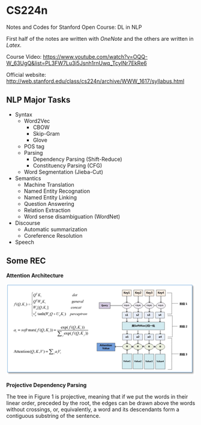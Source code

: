 # CS224n
Notes and Codes for Stanford Open Course: DL in NLP

First half of the notes are written with *OneNote* and the others are written in *Latex*.

Course Video: https://www.youtube.com/watch?v=OQQ-W_63UgQ&list=PL3FW7Lu3i5Jsnh1rnUwq_TcylNr7EkRe6

Official website: http://web.stanford.edu/class/cs224n/archive/WWW_1617/syllabus.html

## NLP Major Tasks
- Syntax
  - Word2Vec
    - CBOW
    - Skip-Gram
    - Glove
  - POS tag
  - Parsing
    - Dependency Parsing (Shift-Reduce)
    - Constituency Parsing (CFG)
  - Word Segmentation (Jieba-Cut)
- Semantics
  - Machine Translation
  - Named Entity Recognation
  - Named Entity Linking
  - Question Answering
  - Relation Extraction
  - Word sense disambiguation (WordNet)
- Discourse
  - Automatic summarization
  - Coreference Resolution
- Speech

## Some REC
**Attention Architecture**  

![Attention](Attention_Illustration.png)

**Projective Dependency Parsing**

The tree in Figure 1 is projective, meaning that if we put the words in their linear order, preceded by the root, the edges can be drawn above the words without crossings, or, equivalently, a word and its descendants form a contiguous substring of the sentence.
